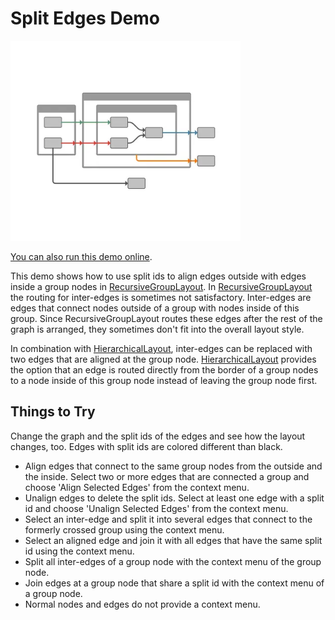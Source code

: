 <!--
 //////////////////////////////////////////////////////////////////////////////
 // @license
 // This file is part of yFiles for HTML.
 // Use is subject to license terms.
 //
 // Copyright (c) by yWorks GmbH, Vor dem Kreuzberg 28,
 // 72070 Tuebingen, Germany. All rights reserved.
 //
 //////////////////////////////////////////////////////////////////////////////
-->
# Split Edges Demo

<img src="../../../doc/demo-thumbnails/split-edges.webp" alt="demo-thumbnail" height="320"/>

[You can also run this demo online](https://www.yworks.com/demos/layout/splitedges/).

This demo shows how to use split ids to align edges outside with edges inside a group nodes in [RecursiveGroupLayout](https://docs.yworks.com/yfileshtml/#/api/RecursiveGroupLayout). In [RecursiveGroupLayout](https://docs.yworks.com/yfileshtml/#/api/RecursiveGroupLayout) the routing for inter-edges is sometimes not satisfactory. Inter-edges are edges that connect nodes outside of a group with nodes inside of this group. Since RecursiveGroupLayout routes these edges after the rest of the graph is arranged, they sometimes don't fit into the overall layout style.

In combination with [HierarchicalLayout](https://docs.yworks.com/yfileshtml/#/api/HierarchicalLayout), inter-edges can be replaced with two edges that are aligned at the group node. [HierarchicalLayout](https://docs.yworks.com/yfileshtml/#/api/HierarchicalLayout) provides the option that an edge is routed directly from the border of a group nodes to a node inside of this group node instead of leaving the group node first.

## Things to Try

Change the graph and the split ids of the edges and see how the layout changes, too. Edges with split ids are colored different than black.

- Align edges that connect to the same group nodes from the outside and the inside. Select two or more edges that are connected a group and choose 'Align Selected Edges' from the context menu.
- Unalign edges to delete the split ids. Select at least one edge with a split id and choose 'Unalign Selected Edges' from the context menu.
- Select an inter-edge and split it into several edges that connect to the formerly crossed group using the context menu.
- Select an aligned edge and join it with all edges that have the same split id using the context menu.
- Split all inter-edges of a group node with the context menu of the group node.
- Join edges at a group node that share a split id with the context menu of a group node.
- Normal nodes and edges do not provide a context menu.
